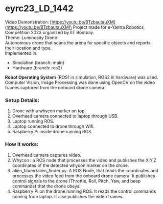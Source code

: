 # eyrc23_LD_1442

Video Demonstration: [https://youtu.be/BTzbautauXM](https://youtu.be/BTzbautauXM)\
Project made for e-Yantra Robotics Competition 2023 organized by IIT Bombay.\
Theme: Luminosity Drone\
Autonomous drone that scans the arena for specific objects and reports their location and type.\
Implemented in:
- Simulation (branch: main)
- Hardware (branch: ros2)
  
**Robot Operating System** (ROS1 in simulation, ROS2 in hardware) was used.\
Computer Vision, Image Processing was done using OpenCV on the video frames captured from the onboard drone camera.
### Setup Details:
1. Drone with a whycon marker on top.
2. Overhead camera connected to laptop through USB.
3. Laptop running ROS.
4. Laptop connected to drone through Wifi.
5. Raspberry Pi inside drone running ROS.

### How it works:
1. Overhead camera captures video.
2. Whycon : a ROS node that processes the video and publishes the X,Y,Z coordinates of the detected whycon marker on the drone.
3. alien_finder/alien_finder.py: A ROS Node, that reads the coordinates and processes the video feed from the onboard drone camera. It publishes control signals to the drone (Throttle, Roll, Pitch, Yaw, and beep commands) that the drone obeys.
4. Raspberry Pi on the drone running ROS. It reads the control commands coming from laptop. It also publishes the video frames.
